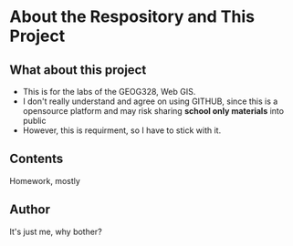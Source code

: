 # About the Respository and This Project
## What about this project
- This is for the labs of the GEOG328, Web GIS.
- I don't really understand and agree on using GITHUB, since this is a opensource platform and may risk sharing **school only materials** into public
- However, this is requirment, so I have to stick with it.
## Contents 
Homework, mostly
## Author
It's just me, why bother?